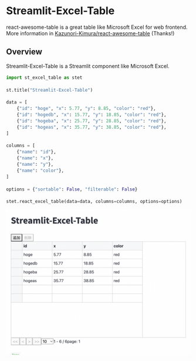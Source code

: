 # Streamlit-Excel-Table

react-awesome-table is a great table like Microsoft Excel for web frontend. More information in [Kazunori-Kimura/react-awesome-table](https://github.com/Kazunori-Kimura/react-awesome-table) (Thanks!)

## Overview

Streamlit-Excel-Table is a Streamlit component like Microsoft Excel.

```python
import st_excel_table as stet

st.title("Streamlit-Excel-Table")

data = [
    {"id": "hoge", "x": 5.77, "y": 8.85, "color": "red"},
    {"id": "hogedb", "x": 15.77, "y": 18.85, "color": "red"},
    {"id": "hogeba", "x": 25.77, "y": 28.85, "color": "red"},
    {"id": "hogeas", "x": 35.77, "y": 38.85, "color": "red"},
]

columns = [
    {"name": "id"},
    {"name": "x"},
    {"name": "y"},
    {"name": "color"},
]

options = {"sortable": False, "filterable": False}

stet.react_excel_table(data=data, columns=columns, options=options)
```

![sample](./sample.png)